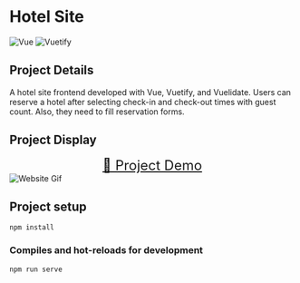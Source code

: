 # Hotel Site
![Vue](https://img.shields.io/badge/Vue.js-35495E?style=for-the-badge&logo=vue.js&logoColor=4FC08D) ![Vuetify](https://img.shields.io/badge/Vuetify-1867C0?style=for-the-badge&logo=vuetify&logoColor=AEDDFF)

## Project Details
A hotel site frontend developed with Vue, Vuetify, and Vuelidate. Users can reserve a hotel after selecting check-in and check-out times with guest count. Also, they need to fill reservation forms.

## Project Display
<center><a style="font-size:24px" href="https://hotel-site-kappa.vercel.app"> 🌌 Project Demo</a></center>
<img src="SS/hotel_site.gif" alt="Website Gif">

## Project setup
```
npm install
```

### Compiles and hot-reloads for development
```
npm run serve
```
